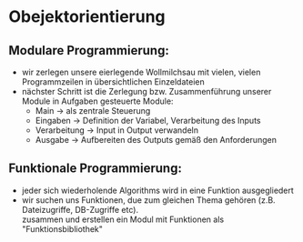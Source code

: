 # Obejektorientierung

## Modulare Programmierung:

* wir zerlegen unsere eierlegende Wollmilchsau mit vielen, vielen Programmzeilen in übersichtlichen Einzeldateien
* nächster Schritt ist die Zerlegung bzw. Zusammenführung unserer Module in Aufgaben gesteuerte Module:
  * Main         -> als zentrale Steuerung
  * Eingaben     -> Definition der Variabel, Verarbeitung des Inputs
  * Verarbeitung -> Input in Output verwandeln
  * Ausgabe      -> Aufbereiten des Outputs gemäß den Anforderungen

## Funktionale Programmierung:
* jeder sich wiederholende Algorithms wird in eine Funktion ausgegliedert
* wir suchen uns Funktionen, due zum gleichen Thema gehören (z.B. Dateizugriffe, DB-Zugriffe etc).  
zusammen und erstellen ein Modul mit Funktionen als "Funktionsbibliothek"